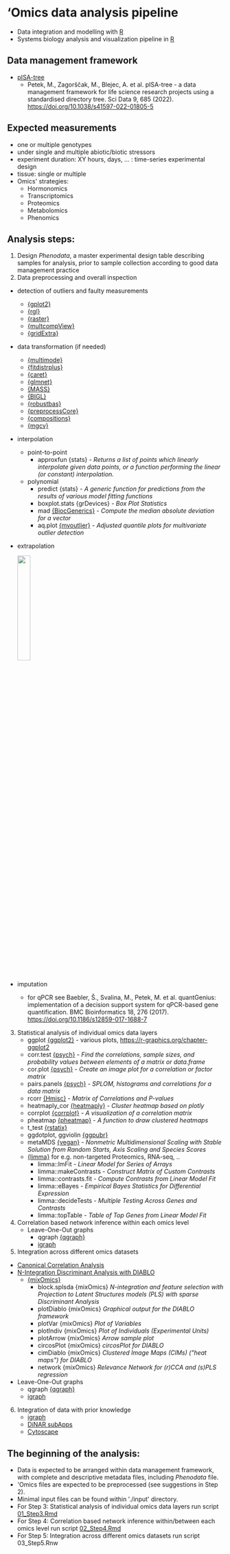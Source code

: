 # **‘Omics data analysis pipeline**
- Data integration and modelling with [R](https://cran.r-project.org/)
- Systems biology analysis and visualization pipeline in [R](https://cran.r-project.org/)

## Data management framework
- [pISA-tree](https://github.com/NIB-SI/pISA-tree)
  * Petek, M., Zagorščak, M., Blejec, A. et al. pISA-tree - a data management framework for life science research projects using a standardised directory tree. Sci Data 9, 685 (2022). https://doi.org/10.1038/s41597-022-01805-5

## Expected measurements
- one or multiple genotypes
- under single and multiple abiotic/biotic stressors
- experiment duration: XY hours, days, ... : time-series experimental design
- tissue: single or multiple
- Omics' strategies: 
  * Hormonomics
  * Transcriptomics 
  * Proteomics
  * Metabolomics 
  * Phenomics

## Analysis steps:
1. Design _Phenodata_, a master experimental design table describing samples for analysis, prior to sample collection according to good data management practice
2. Data preprocessing and overall inspection
  * detection of outliers and faulty measurements
    * [{gplot2}](https://cran.r-project.org/web/packages/ggplot2/index.html)
    * [{rgl}](https://cran.r-project.org/web/packages/rgl/index.html)
    * [{raster}](https://cran.r-project.org/web/packages/raster/index.html)
    * [{multcompView}](https://cran.r-project.org/web/packages/multcompView/index.html)
    * [{gridExtra}](https://cran.r-project.org/web/packages/gridExtra/index.html)
  * data transformation (if needed)
    * [{multimode}](https://cran.r-project.org/web/packages/multimode/index.html)
    * [{fitdistrplus}](https://cran.r-project.org/web/packages/fitdistrplus/index.html)
    * [{caret}](https://cran.r-project.org/web/packages/caret/index.html)
    * [{glmnet}](https://cran.r-project.org/web/packages/glmnet/index.html)
    * [{MASS}](https://cran.r-project.org/web/packages/MASS/index.html)
    * [{BIGL}](https://cran.r-project.org/web/packages/BIGL/index.html)
    * [{robustbas}](https://cran.r-project.org/web/packages/robustbase/index.html)
    * [{preprocessCore}](https://www.bioconductor.org/packages/release/bioc/html/preprocessCore.html)
    * [{compositions}](https://cran.r-project.org/web/packages/compositions/index.html)
    * [{mgcv}](https://cran.r-project.org/web/packages/mgcv/index.html)
  * interpolation
    * point-to-point
      * approxfun {stats} - _Returns a list of points which linearly interpolate given data points, or a function performing the linear (or constant) interpolation._
    * polynomial
      * predict {stats} - _A generic function for predictions from the results of various model fitting functions_
      * boxplot.stats {grDevices} - _Box Plot Statistics_
      * mad [{BiocGenerics}](https://bioconductor.org/packages/release/bioc/html/BiocGenerics.html) - _Compute the median absolute deviation for a vector_
      * aq.plot [{mvoutlier}](https://cran.r-project.org/web/packages/mvoutlier/index.html) - _Adjusted quantile plots for multivariate outlier detection_
  * extrapolation
  
    <img src="https://www.statology.org/wp-content/uploads/2021/09/interp3-768x545.png" width=25% height=25%>
  * imputation
    * for qPCR see Baebler, Š., Svalina, M., Petek, M. et al. quantGenius: implementation of a decision support system for qPCR-based gene quantification. BMC Bioinformatics 18, 276 (2017). https://doi.org/10.1186/s12859-017-1688-7
  
3. Statistical analysis of individual omics data layers
   * ggplot [{ggplot2}](https://cran.r-project.org/web/packages/ggplot2/index.html) - various plots, <https://r-graphics.org/chapter-ggplot2>
   * corr.test [{psych}](https://cran.r-project.org/web/packages/psych/index.html) - _Find the correlations, sample sizes, and probability values between elements of a matrix or data.frame_
   * cor.plot [{psych}](https://cran.r-project.org/web/packages/psych/index.html) - _Create an image plot for a correlation or factor matrix_
   * pairs.panels [{psych}](https://cran.r-project.org/web/packages/psych/index.html) - _SPLOM, histograms and correlations for a data matrix_
   * rcorr [{Hmisc}](https://cran.r-project.org/web/packages/Hmisc/index.html) - _Matrix of Correlations and P-values_
   * heatmaply_cor [{heatmaply}](https://cran.r-project.org/web/packages/heatmaply/index.html) - _Cluster heatmap based on plotly_
   * corrplot [{corrplot}](https://cran.r-project.org/web/packages/corrplot/index.html) - _A visualization of a correlation matrix_
   * pheatmap [{pheatmap}](https://cran.r-project.org/web/packages/pheatmap/index.html) - _A function to draw clustered heatmaps_
   * t_test [{rstatix}](https://cran.r-project.org/web/packages/rstatix/index.html)
   * ggdotplot, ggviolin [{ggpubr}](https://cran.r-project.org/web/packages/ggpubr/index.html)
   * metaMDS [{vegan}](https://cran.r-project.org/web/packages/vegan/index.html) - _Nonmetric Multidimensional Scaling with Stable Solution from Random Starts, Axis Scaling and Species Scores_
   * [{limma}](https://bioconductor.org/packages/release/bioc/html/limma.html) for e.g. non-targeted Proteomics, RNA-seq, ..
     * limma::lmFit - _Linear Model for Series of Arrays_
     * limma::makeContrasts - _Construct Matrix of Custom Contrasts_
     * limma::contrasts.fit - _Compute Contrasts from Linear Model Fit_
     * limma::eBayes - _Empirical Bayes Statistics for Differential Expression_
     * limma::decideTests - _Multiple Testing Across Genes and Contrasts_
     * limma::topTable - _Table of Top Genes from Linear Model Fit_
4. Correlation based network inference within each omics level
   * Leave-One-Out graphs
     * qgraph [{qgraph}](https://cran.r-project.org/web/packages/qgraph/)
     * [igraph](https://igraph.org/r/)
5. Integration across different omics datasets
 * [Canonical Correlation Analysis](https://mixomics.org/methods/)
 * [N-Integration Discriminant Analysis with DIABLO](https://mixomics.org/mixDIABLO/)  
   * [{mixOmics}](http://www.bioconductor.org/packages/release/bioc/html/mixOmics.html)
     * block.splsda {mixOmics} _N-integration and feature selection with Projection to Latent Structures models (PLS) with sparse Discriminant Analysis_
     * plotDiablo {mixOmics} _Graphical output for the DIABLO framework_
     * plotVar {mixOmics} _Plot of Variables_
     * plotIndiv {mixOmics} _Plot of Individuals (Experimental Units)_
     * plotArrow {mixOmics} _Arrow sample plot_
     * circosPlot {mixOmics} _circosPlot for DIABLO_
     * cimDiablo {mixOmics} _Clustered Image Maps (CIMs) ("heat maps") for DIABLO_
     * network {mixOmics} _Relevance Network for (r)CCA and (s)PLS regression_
 * Leave-One-Out graphs
   * qgraph [{qgraph}](https://cran.r-project.org/web/packages/qgraph/)
   * [igraph](https://igraph.org/r/)
6. Integration of data with prior knowledge
   * [igraph](https://igraph.org/r/)
   * [DiNAR subApps](https://github.com/NIB-SI/DiNAR/tree/master/subApps)
   * [Cytoscape](https://cytoscape.org/)
   
## The beginning of the analysis:
- Data is expected to be arranged within data management framework, with complete and descriptive metadata files, including _Phenodata_ file. 
- 'Omics files are expected to be preprocessed (see suggestions in Step 2). 
- Minimal input files can be found within './input' directory. 
- For Step 3: Statistical analysis of individual omics data layers run script [01_Step3.Rmd](https://github.com/NIB-SI/multiOmics-integration/blob/main/_I_Omics/_S_multiOmics/_A_multiOmics-integration-R/scripts/01_Step3.Rmd)
- For Step 4: Correlation based network inference within/between each omics level run script [02_Step4.Rmd](https://github.com/NIB-SI/multiOmics-integration/blob/main/_I_Omics/_S_multiOmics/_A_multiOmics-integration-R/scripts/02_Step4.Rmd)
- For Step 5: Integration across different omics datasets run script 03_Step5.Rnw
